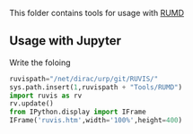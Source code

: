 This folder contains tools for usage with [RUMD](http://rumd.org/)

## Usage with Jupyter
Write the foloing 
```py
ruvispath="/net/dirac/urp/git/RUVIS/"
sys.path.insert(1,ruvispath + "Tools/RUMD")
import ruvis as rv
rv.update()
from IPython.display import IFrame
IFrame('ruvis.htm',width='100%',height=400)
```
